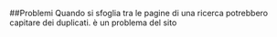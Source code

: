 ##Problemi
Quando si sfoglia tra le pagine di una ricerca potrebbero capitare dei 
duplicati. è un problema del sito